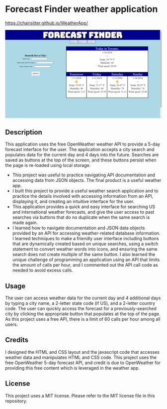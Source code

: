 # Forecast Finder weather application

https://chairsitter.github.io/WeatherApp/

![Screenshot of forecast finder application](./Assets/images/Screenshot.jpg)

## Description

This application uses the free OpenWeather weather API to provide a 5-day forecast interface for the user. The application accepts a city search and populates data for
the current day and 4 days into the future. Searches are saved as buttons at the top of the screen, and these buttons persist when the page is re-loaded using local storage.

- This project was useful to practice navigating API documentation and accessing data from JSON objects. The final product is a useful weather app. 
- I built this project to provide a useful weather search application and to practice the details involved with accessing information from an API, displaying it, 
and creating an intuitive interface for the user.
- This application provides a quick and easy interface for searching US and international weather forecasts, and give the user access to past searches via buttons 
that do no duplicate when the same search is made again.
- I learned how to navigate documentation and JSON data objects provided by an API for accessing weather-related database information. I learned techniques to make
a friendly user interface including buttons that are dynamically created based on unique searches, using a switch statement to convert weather words into icons, and 
ensuring the same search does not create multiple of the same button. I also learned the unique challenge of programming an application using an API that limits the amount of
calls per hour, and I commented out the API call code as needed to avoid excess calls. 

## Usage

The user can access weather data for the current day and 4 additional days by typing a city name, a 2-letter state code (if US), and a 2-letter country code. 
The user can quickly access the forecast for a previously-searched city by clicking the appropriate button that populates at the top of the page.
As this project uses a free API, there is a limit of 60 calls per hour among all users. 

## Credits

I designed the HTML and CSS layout and the javascript code that accesses weather data and manipulates HTML and CSS code. 
This project uses the free OpenWeather 5-day forecast API, and credit is due to OpenWeather for providing this free content which is leveraged in the weather app. 

## License

This project uses a MIT license. Please refer to the MIT license file in this repository.

